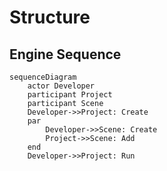 # Structure

## Engine Sequence

```mermaid
sequenceDiagram
    actor Developer
    participant Project
    participant Scene
    Developer->>Project: Create
    par
        Developer->>Scene: Create
        Project->>Scene: Add
    end
    Developer->>Project: Run
```
